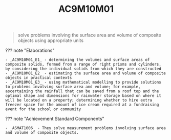 ﻿---
tags: australian-curriculum
title: AC9M10M01
type: note
---
> solve problems involving the surface area and volume of composite objects using appropriate units

??? note "Elaborations"

	- _AC9M10M01_E1_ - determining the volumes and surface areas of composite solids, formed from a range of right prisms and cylinders, by considering the individual solids from which they are constructed
	- _AC9M10M01_E2_ - estimating the surface area and volume of composite objects in practical contexts
	- _AC9M10M01_E3_ - using mathematical modelling to provide solutions to problems involving surface area and volume; for example, ascertaining the rainfall that can be saved from a roof top and the optimal shape and dimensions for rainwater storage based on where it will be located on a property; determining whether to hire extra freezer space for the amount of ice cream required at a fundraising event for the school or community
??? note "Achievement Standard Components"

	- _ASMAT1006_ - They solve measurement problems involving surface area and volume of composite objects.